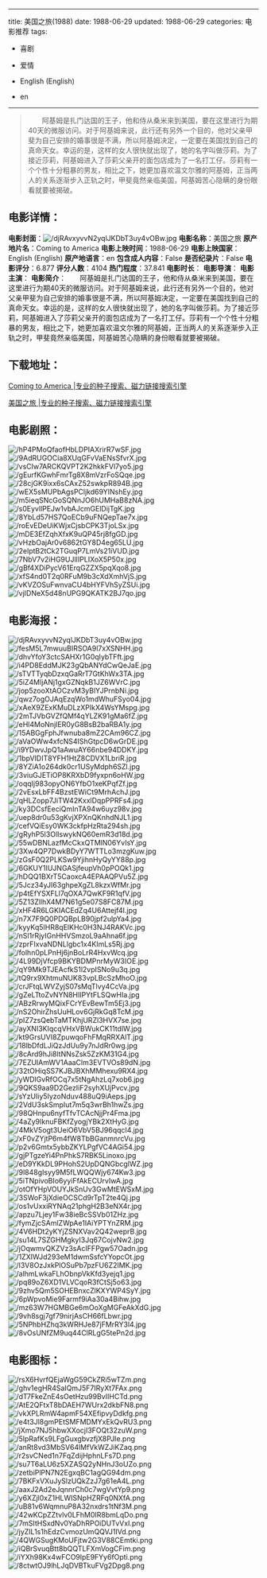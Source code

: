 
---
title: 美国之旅(1988)
date: 1988-06-29
updated: 1988-06-29
categories: 电影推荐
tags:
- 喜剧
- 爱情

- English (English)
- en
---


> 　　阿基姆是扎门达国的王子，他和侍从桑米来到美国，要在这里进行为期40天的微服访问。对于阿基姆来说，此行还有另外一个目的，他对父亲甲斐为自己安排的婚事很是不满，所以阿基姆决定，一定要在美国找到自己的真命天女。幸运的是，这样的女人很快就出现了，她的名字叫做莎莉。为了接近莎莉，阿基姆进入了莎莉父亲开的面包店成为了一名打工仔。莎莉有一个个性十分粗暴的男友，相比之下，她更加喜欢温文尔雅的阿基姆，正当两人的关系逐渐步入正轨之时，甲斐竟然亲临美国，阿基姆苦心隐瞒的身份眼看就要被揭破。

## **电影详情**：

**电影封面**：<img src="https://image.tmdb.org/t/p/w200/djRAvxyvvN2yqlJKDbT3uy4vOBw.jpg" alt="/djRAvxyvvN2yqlJKDbT3uy4vOBw.jpg" title="/djRAvxyvvN2yqlJKDbT3uy4vOBw.jpg">
**电影名称**：美国之旅
**原产地片名**：Coming to America
**电影上映时间**：1988-06-29
**电影上映国家**：English (English)
**原产地语言**：en
**包含成人内容**：False
**是否纪录片**：False
**电影评分**：6.877
**评分人数**：4104
**热门程度**：37.841
**电影时长**：
**电影导演**：
**电影主演**：
**电影简介**：　　阿基姆是扎门达国的王子，他和侍从桑米来到美国，要在这里进行为期40天的微服访问。对于阿基姆来说，此行还有另外一个目的，他对父亲甲斐为自己安排的婚事很是不满，所以阿基姆决定，一定要在美国找到自己的真命天女。幸运的是，这样的女人很快就出现了，她的名字叫做莎莉。为了接近莎莉，阿基姆进入了莎莉父亲开的面包店成为了一名打工仔。莎莉有一个个性十分粗暴的男友，相比之下，她更加喜欢温文尔雅的阿基姆，正当两人的关系逐渐步入正轨之时，甲斐竟然亲临美国，阿基姆苦心隐瞒的身份眼看就要被揭破。

## **下载地址**：
[Coming to America |专业的种子搜索、磁力链接搜索引擎](https://movie.amd794.com:2083/?search=Coming%20to%20America&ordering=&mode=match_phrase&page_size=10&page=1)

[美国之旅 |专业的种子搜索、磁力链接搜索引擎](https://movie.amd794.com:2083/?search=%E7%BE%8E%E5%9B%BD%E4%B9%8B%E6%97%85&ordering=&mode=match_phrase&page_size=10&page=1)
 

## **电影剧照**：
<img src="https://image.tmdb.org/t/p/original/hP4PMoQfaofHbLDPIAXrirR7wSF.jpg" alt="/hP4PMoQfaofHbLDPIAXrirR7wSF.jpg" title="/hP4PMoQfaofHbLDPIAXrirR7wSF.jpg"><img src="https://image.tmdb.org/t/p/original/9AdRUGOCia8XUqGFvVaENsSfvrX.jpg" alt="/9AdRUGOCia8XUqGFvVaENsSfvrX.jpg" title="/9AdRUGOCia8XUqGFvVaENsSfvrX.jpg"><img src="https://image.tmdb.org/t/p/original/vsCIw7ARCKQVPT2K2hkkFVl7yo5.jpg" alt="/vsCIw7ARCKQVPT2K2hkkFVl7yo5.jpg" title="/vsCIw7ARCKQVPT2K2hkkFVl7yo5.jpg"><img src="https://image.tmdb.org/t/p/original/gEurfKGwhFmrTg8X8mVzrFoSQqe.jpg" alt="/gEurfKGwhFmrTg8X8mVzrFoSQqe.jpg" title="/gEurfKGwhFmrTg8X8mVzrFoSQqe.jpg"><img src="https://image.tmdb.org/t/p/original/28cjGK9ixx6sCAxZ52swkpR894B.jpg" alt="/28cjGK9ixx6sCAxZ52swkpR894B.jpg" title="/28cjGK9ixx6sCAxZ52swkpR894B.jpg"><img src="https://image.tmdb.org/t/p/original/wEX5sMUPbAgsPCljkd69YINshEy.jpg" alt="/wEX5sMUPbAgsPCljkd69YINshEy.jpg" title="/wEX5sMUPbAgsPCljkd69YINshEy.jpg"><img src="https://image.tmdb.org/t/p/original/m5ieqSNcGoSQNnJO6hUMHaB8zNA.jpg" alt="/m5ieqSNcGoSQNnJO6hUMHaB8zNA.jpg" title="/m5ieqSNcGoSQNnJO6hUMHaB8zNA.jpg"><img src="https://image.tmdb.org/t/p/original/s0EyvllPEJw1vbAJcmGElDijTgK.jpg" alt="/s0EyvllPEJw1vbAJcmGElDijTgK.jpg" title="/s0EyvllPEJw1vbAJcmGElDijTgK.jpg"><img src="https://image.tmdb.org/t/p/original/8YbLd57HS7QoECb9uFNQepTae7x.jpg" alt="/8YbLd57HS7QoECb9uFNQepTae7x.jpg" title="/8YbLd57HS7QoECb9uFNQepTae7x.jpg"><img src="https://image.tmdb.org/t/p/original/roEvEDeUiKWjxCjsbCPK3TjoLSx.jpg" alt="/roEvEDeUiKWjxCjsbCPK3TjoLSx.jpg" title="/roEvEDeUiKWjxCjsbCPK3TjoLSx.jpg"><img src="https://image.tmdb.org/t/p/original/mDE3EfZqhXfxK9uQP45rj8fgGD.jpg" alt="/mDE3EfZqhXfxK9uQP45rj8fgGD.jpg" title="/mDE3EfZqhXfxK9uQP45rj8fgGD.jpg"><img src="https://image.tmdb.org/t/p/original/vHzbOajAr0v6862tGY8D4eg65LU.jpg" alt="/vHzbOajAr0v6862tGY8D4eg65LU.jpg" title="/vHzbOajAr0v6862tGY8D4eg65LU.jpg"><img src="https://image.tmdb.org/t/p/original/2elptB2tCk2TGuqP7LmVs21iVUD.jpg" alt="/2elptB2tCk2TGuqP7LmVs21iVUD.jpg" title="/2elptB2tCk2TGuqP7LmVs21iVUD.jpg"><img src="https://image.tmdb.org/t/p/original/7NbV7v2iHG9UJlIIPLIXoX5P50x.jpg" alt="/7NbV7v2iHG9UJlIIPLIXoX5P50x.jpg" title="/7NbV7v2iHG9UJlIIPLIXoX5P50x.jpg"><img src="https://image.tmdb.org/t/p/original/gBf4XDiPycV61ErqGZZX5pqXqo8.jpg" alt="/gBf4XDiPycV61ErqGZZX5pqXqo8.jpg" title="/gBf4XDiPycV61ErqGZZX5pqXqo8.jpg"><img src="https://image.tmdb.org/t/p/original/xfS4nd0T2q0RFuM9b3cXdXmhVjS.jpg" alt="/xfS4nd0T2q0RFuM9b3cXdXmhVjS.jpg" title="/xfS4nd0T2q0RFuM9b3cXdXmhVjS.jpg"><img src="https://image.tmdb.org/t/p/original/vKVZOSuFwnvaCU4bHYFVhSyZSUi.jpg" alt="/vKVZOSuFwnvaCU4bHYFVhSyZSUi.jpg" title="/vKVZOSuFwnvaCU4bHYFVhSyZSUi.jpg"><img src="https://image.tmdb.org/t/p/original/vjIDNeX5d48nUPG9QKATK2BJ7qo.jpg" alt="/vjIDNeX5d48nUPG9QKATK2BJ7qo.jpg" title="/vjIDNeX5d48nUPG9QKATK2BJ7qo.jpg">

## **电影海报**：
<img src="https://image.tmdb.org/t/p/original/djRAvxyvvN2yqlJKDbT3uy4vOBw.jpg" alt="/djRAvxyvvN2yqlJKDbT3uy4vOBw.jpg" title="/djRAvxyvvN2yqlJKDbT3uy4vOBw.jpg"><img src="https://image.tmdb.org/t/p/original/fesM5L7mwuuBIRSOA9l7xXSNHH.jpg" alt="/fesM5L7mwuuBIRSOA9l7xXSNHH.jpg" title="/fesM5L7mwuuBIRSOA9l7xXSNHH.jpg"><img src="https://image.tmdb.org/t/p/original/dhvYfoY3ctcSAHXr1G0qIybTFft.jpg" alt="/dhvYfoY3ctcSAHXr1G0qIybTFft.jpg" title="/dhvYfoY3ctcSAHXr1G0qIybTFft.jpg"><img src="https://image.tmdb.org/t/p/original/i4PD8EddMJK23gQbANYdCwQeJaE.jpg" alt="/i4PD8EddMJK23gQbANYdCwQeJaE.jpg" title="/i4PD8EddMJK23gQbANYdCwQeJaE.jpg"><img src="https://image.tmdb.org/t/p/original/sTVTTyqbDzxqGaRrT7GtKhWx3TA.jpg" alt="/sTVTTyqbDzxqGaRrT7GtKhWx3TA.jpg" title="/sTVTTyqbDzxqGaRrT7GtKhWx3TA.jpg"><img src="https://image.tmdb.org/t/p/original/5iZ4MljANj1gxGZNqkB1JZ6WVrC.jpg" alt="/5iZ4MljANj1gxGZNqkB1JZ6WVrC.jpg" title="/5iZ4MljANj1gxGZNqkB1JZ6WVrC.jpg"><img src="https://image.tmdb.org/t/p/original/jop5zooXtAOCzvM3yBlYJPrnbNi.jpg" alt="/jop5zooXtAOCzvM3yBlYJPrnbNi.jpg" title="/jop5zooXtAOCzvM3yBlYJPrnbNi.jpg"><img src="https://image.tmdb.org/t/p/original/qwz7ogOJAqEzqWo1mdWhuFSyo04.jpg" alt="/qwz7ogOJAqEzqWo1mdWhuFSyo04.jpg" title="/qwz7ogOJAqEzqWo1mdWhuFSyo04.jpg"><img src="https://image.tmdb.org/t/p/original/xAeX9ZExKMuDLzXPIkX4WsYMspg.jpg" alt="/xAeX9ZExKMuDLzXPIkX4WsYMspg.jpg" title="/xAeX9ZExKMuDLzXPIkX4WsYMspg.jpg"><img src="https://image.tmdb.org/t/p/original/2mTJVbGVZfQMf4qYLZK91gMa6fZ.jpg" alt="/2mTJVbGVZfQMf4qYLZK91gMa6fZ.jpg" title="/2mTJVbGVZfQMf4qYLZK91gMa6fZ.jpg"><img src="https://image.tmdb.org/t/p/original/eHl4MoNnjIER0yG8BsB2baRBA1y.jpg" alt="/eHl4MoNnjIER0yG8BsB2baRBA1y.jpg" title="/eHl4MoNnjIER0yG8BsB2baRBA1y.jpg"><img src="https://image.tmdb.org/t/p/original/15ABGgFphJfwnuba8mZ2CAm96CZ.jpg" alt="/15ABGgFphJfwnuba8mZ2CAm96CZ.jpg" title="/15ABGgFphJfwnuba8mZ2CAm96CZ.jpg"><img src="https://image.tmdb.org/t/p/original/aVaOWw4xfcNS4IShGtpcD6wGrDE.jpg" alt="/aVaOWw4xfcNS4IShGtpcD6wGrDE.jpg" title="/aVaOWw4xfcNS4IShGtpcD6wGrDE.jpg"><img src="https://image.tmdb.org/t/p/original/i9YDwvJpQ1aAwuAY66nbe94DDKY.jpg" alt="/i9YDwvJpQ1aAwuAY66nbe94DDKY.jpg" title="/i9YDwvJpQ1aAwuAY66nbe94DDKY.jpg"><img src="https://image.tmdb.org/t/p/original/1bpVIDIT8YFH1HtZ8CDVX1LbriR.jpg" alt="/1bpVIDIT8YFH1HtZ8CDVX1LbriR.jpg" title="/1bpVIDIT8YFH1HtZ8CDVX1LbriR.jpg"><img src="https://image.tmdb.org/t/p/original/8YZiA1o264dk0cr1USyMdph6SZl.jpg" alt="/8YZiA1o264dk0cr1USyMdph6SZl.jpg" title="/8YZiA1o264dk0cr1USyMdph6SZl.jpg"><img src="https://image.tmdb.org/t/p/original/3viuGJETiOP8KRXbD9fyxpn6oHW.jpg" alt="/3viuGJETiOP8KRXbD9fyxpn6oHW.jpg" title="/3viuGJETiOP8KRXbD9fyxpn6oHW.jpg"><img src="https://image.tmdb.org/t/p/original/oqqIj983opyON6YfbO1xeKPqfZf.jpg" alt="/oqqIj983opyON6YfbO1xeKPqfZf.jpg" title="/oqqIj983opyON6YfbO1xeKPqfZf.jpg"><img src="https://image.tmdb.org/t/p/original/2vEsxLbFF4BzstEWiCt9MrhAchJ.jpg" alt="/2vEsxLbFF4BzstEWiCt9MrhAchJ.jpg" title="/2vEsxLbFF4BzstEWiCt9MrhAchJ.jpg"><img src="https://image.tmdb.org/t/p/original/qHLZopp7JiTW42KxxlDqpPPRFs4.jpg" alt="/qHLZopp7JiTW42KxxlDqpPPRFs4.jpg" title="/qHLZopp7JiTW42KxxlDqpPPRFs4.jpg"><img src="https://image.tmdb.org/t/p/original/ky3DCsfEeciQmInTA94w6uyz98v.jpg" alt="/ky3DCsfEeciQmInTA94w6uyz98v.jpg" title="/ky3DCsfEeciQmInTA94w6uyz98v.jpg"><img src="https://image.tmdb.org/t/p/original/uep8dr0u53gKvjXPXnQKnhdNJL1.jpg" alt="/uep8dr0u53gKvjXPXnQKnhdNJL1.jpg" title="/uep8dr0u53gKvjXPXnQKnhdNJL1.jpg"><img src="https://image.tmdb.org/t/p/original/cefVQiEsy0WK3ckfpHzRta294sh.jpg" alt="/cefVQiEsy0WK3ckfpHzRta294sh.jpg" title="/cefVQiEsy0WK3ckfpHzRta294sh.jpg"><img src="https://image.tmdb.org/t/p/original/gRyhP5I3OlIswykNQ60emR3d18d.jpg" alt="/gRyhP5I3OlIswykNQ60emR3d18d.jpg" title="/gRyhP5I3OlIswykNQ60emR3d18d.jpg"><img src="https://image.tmdb.org/t/p/original/55wDBNLazfMcCkxQTMlN06YvIsY.jpg" alt="/55wDBNLazfMcCkxQTMlN06YvIsY.jpg" title="/55wDBNLazfMcCkxQTMlN06YvIsY.jpg"><img src="https://image.tmdb.org/t/p/original/3Xw4QP7DwkBDyY7WTTLo3mzgKuw.jpg" alt="/3Xw4QP7DwkBDyY7WTTLo3mzgKuw.jpg" title="/3Xw4QP7DwkBDyY7WTTLo3mzgKuw.jpg"><img src="https://image.tmdb.org/t/p/original/zGsF0Q2PLKSw9YjihnHyQyYY88p.jpg" alt="/zGsF0Q2PLKSw9YjihnHyQyYY88p.jpg" title="/zGsF0Q2PLKSw9YjihnHyQyYY88p.jpg"><img src="https://image.tmdb.org/t/p/original/6GKUY1IUJNGASjfeupVh0pPOQk1.jpg" alt="/6GKUY1IUJNGASjfeupVh0pPOQk1.jpg" title="/6GKUY1IUJNGASjfeupVh0pPOQk1.jpg"><img src="https://image.tmdb.org/t/p/original/hDQQ1BXrT5CaoxcA4EPAAQPVu5Z.jpg" alt="/hDQQ1BXrT5CaoxcA4EPAAQPVu5Z.jpg" title="/hDQQ1BXrT5CaoxcA4EPAAQPVu5Z.jpg"><img src="https://image.tmdb.org/t/p/original/5Jcz34yJI63ghpeXgZL8kzxWfMr.jpg" alt="/5Jcz34yJI63ghpeXgZL8kzxWfMr.jpg" title="/5Jcz34yJI63ghpeXgZL8kzxWfMr.jpg"><img src="https://image.tmdb.org/t/p/original/p4tEfYSXFLl7qOXA7QwKF9R1qfV.jpg" alt="/p4tEfYSXFLl7qOXA7QwKF9R1qfV.jpg" title="/p4tEfYSXFLl7qOXA7QwKF9R1qfV.jpg"><img src="https://image.tmdb.org/t/p/original/5Z13ZllhX4M7N61g5e07S8FC87M.jpg" alt="/5Z13ZllhX4M7N61g5e07S8FC87M.jpg" title="/5Z13ZllhX4M7N61g5e07S8FC87M.jpg"><img src="https://image.tmdb.org/t/p/original/xHF4R6LGKIACEdZq4U6Attejf4I.jpg" alt="/xHF4R6LGKIACEdZq4U6Attejf4I.jpg" title="/xHF4R6LGKIACEdZq4U6Attejf4I.jpg"><img src="https://image.tmdb.org/t/p/original/n7X7F9Q0PDQBpLB90jpf2ulpYa4.jpg" alt="/n7X7F9Q0PDQBpLB90jpf2ulpYa4.jpg" title="/n7X7F9Q0PDQBpLB90jpf2ulpYa4.jpg"><img src="https://image.tmdb.org/t/p/original/kyyKq5IHR8qElKHc0H3NJ4RAKVc.jpg" alt="/kyyKq5IHR8qElKHc0H3NJ4RAKVc.jpg" title="/kyyKq5IHR8qElKHc0H3NJ4RAKVc.jpg"><img src="https://image.tmdb.org/t/p/original/nSl1rRjyIGnHHVSmzoL9aAhna6f.jpg" alt="/nSl1rRjyIGnHHVSmzoL9aAhna6f.jpg" title="/nSl1rRjyIGnHHVSmzoL9aAhna6f.jpg"><img src="https://image.tmdb.org/t/p/original/zprFIxvaNDNLlgbc1x4KImLs5Rj.jpg" alt="/zprFIxvaNDNLlgbc1x4KImLs5Rj.jpg" title="/zprFIxvaNDNLlgbc1x4KImLs5Rj.jpg"><img src="https://image.tmdb.org/t/p/original/folhn0pLPnHj6jnBoLrR4HxvWcq.jpg" alt="/folhn0pLPnHj6jnBoLrR4HxvWcq.jpg" title="/folhn0pLPnHj6jnBoLrR4HxvWcq.jpg"><img src="https://image.tmdb.org/t/p/original/4L99DjVfcp9BKYBDMPnrMyW3IOE.jpg" alt="/4L99DjVfcp9BKYBDMPnrMyW3IOE.jpg" title="/4L99DjVfcp9BKYBDMPnrMyW3IOE.jpg"><img src="https://image.tmdb.org/t/p/original/qY9Mk9TJEAcfkS1l2vpISNo9u3q.jpg" alt="/qY9Mk9TJEAcfkS1l2vpISNo9u3q.jpg" title="/qY9Mk9TJEAcfkS1l2vpISNo9u3q.jpg"><img src="https://image.tmdb.org/t/p/original/tQ9rx9XhtmuNUK83vpLBcSzMhoO.jpg" alt="/tQ9rx9XhtmuNUK83vpLBcSzMhoO.jpg" title="/tQ9rx9XhtmuNUK83vpLBcSzMhoO.jpg"><img src="https://image.tmdb.org/t/p/original/crJFtqLWVZyjS07sMqTlvy4CcVa.jpg" alt="/crJFtqLWVZyjS07sMqTlvy4CcVa.jpg" title="/crJFtqLWVZyjS07sMqTlvy4CcVa.jpg"><img src="https://image.tmdb.org/t/p/original/gZeLTtoZvNYN8HIlPYtFLSQwHIa.jpg" alt="/gZeLTtoZvNYN8HIlPYtFLSQwHIa.jpg" title="/gZeLTtoZvNYN8HIlPYtFLSQwHIa.jpg"><img src="https://image.tmdb.org/t/p/original/ABzRrwyMQixFCrYEvBewTm5Ej3.jpg" alt="/ABzRrwyMQixFCrYEvBewTm5Ej3.jpg" title="/ABzRrwyMQixFCrYEvBewTm5Ej3.jpg"><img src="https://image.tmdb.org/t/p/original/nS2OhirZhsUuHLov6GjRkGq8TcM.jpg" alt="/nS2OhirZhsUuHLov6GjRkGq8TcM.jpg" title="/nS2OhirZhsUuHLov6GjRkGq8TcM.jpg"><img src="https://image.tmdb.org/t/p/original/pIZ7zsQebTaMTKhjURZl3HVX7se.jpg" alt="/pIZ7zsQebTaMTKhjURZl3HVX7se.jpg" title="/pIZ7zsQebTaMTKhjURZl3HVX7se.jpg"><img src="https://image.tmdb.org/t/p/original/ayXNI3KIqcqVHxVBWukCK11tdlW.jpg" alt="/ayXNI3KIqcqVHxVBWukCK11tdlW.jpg" title="/ayXNI3KIqcqVHxVBWukCK11tdlW.jpg"><img src="https://image.tmdb.org/t/p/original/kt9GrsUVI8ZpuwqoFhFMqRRXAlT.jpg" alt="/kt9GrsUVI8ZpuwqoFhFMqRRXAlT.jpg" title="/kt9GrsUVI8ZpuwqoFhFMqRRXAlT.jpg"><img src="https://image.tmdb.org/t/p/original/18lbDfdLJiQzJdUu9y7nJdRr0wg.jpg" alt="/18lbDfdLJiQzJdUu9y7nJdRr0wg.jpg" title="/18lbDfdLJiQzJdUu9y7nJdRr0wg.jpg"><img src="https://image.tmdb.org/t/p/original/8cArd9hJi8ltNNsZsk5ZzKM31G4.jpg" alt="/8cArd9hJi8ltNNsZsk5ZzKM31G4.jpg" title="/8cArd9hJi8ltNNsZsk5ZzKM31G4.jpg"><img src="https://image.tmdb.org/t/p/original/7EZUIAmWV1AaaClm3EVTVOs89dN.jpg" alt="/7EZUIAmWV1AaaClm3EVTVOs89dN.jpg" title="/7EZUIAmWV1AaaClm3EVTVOs89dN.jpg"><img src="https://image.tmdb.org/t/p/original/32tOHiqSS7KJBJBXhMMhexu9RX4.jpg" alt="/32tOHiqSS7KJBJBXhMMhexu9RX4.jpg" title="/32tOHiqSS7KJBJBXhMMhexu9RX4.jpg"><img src="https://image.tmdb.org/t/p/original/yWDlGvRfOCq7x5tNgAhzLq7xob6.jpg" alt="/yWDlGvRfOCq7x5tNgAhzLq7xob6.jpg" title="/yWDlGvRfOCq7x5tNgAhzLq7xob6.jpg"><img src="https://image.tmdb.org/t/p/original/9QKS9aa9D2GezIiF2syhXUjPvcv.jpg" alt="/9QKS9aa9D2GezIiF2syhXUjPvcv.jpg" title="/9QKS9aa9D2GezIiF2syhXUjPvcv.jpg"><img src="https://image.tmdb.org/t/p/original/sYzUIiy5IyzoNduv488uQ9iAeps.jpg" alt="/sYzUIiy5IyzoNduv488uQ9iAeps.jpg" title="/sYzUIiy5IyzoNduv488uQ9iAeps.jpg"><img src="https://image.tmdb.org/t/p/original/2VdU3skSmpIut7m5q3wrBh1hwZs.jpg" alt="/2VdU3skSmpIut7m5q3wrBh1hwZs.jpg" title="/2VdU3skSmpIut7m5q3wrBh1hwZs.jpg"><img src="https://image.tmdb.org/t/p/original/98QHnpu6nyfTfvTCAcNjjPr4Fma.jpg" alt="/98QHnpu6nyfTfvTCAcNjjPr4Fma.jpg" title="/98QHnpu6nyfTfvTCAcNjjPr4Fma.jpg"><img src="https://image.tmdb.org/t/p/original/4aZy9IknuFBKfZyogjYBk2XtHyG.jpg" alt="/4aZy9IknuFBKfZyogjYBk2XtHyG.jpg" title="/4aZy9IknuFBKfZyogjYBk2XtHyG.jpg"><img src="https://image.tmdb.org/t/p/original/4MkV5ogt3UeiO6VbV5BJ96qqcI4.jpg" alt="/4MkV5ogt3UeiO6VbV5BJ96qqcI4.jpg" title="/4MkV5ogt3UeiO6VbV5BJ96qqcI4.jpg"><img src="https://image.tmdb.org/t/p/original/xF0vZYjtP6m4fW8TbBGanmnrcVu.jpg" alt="/xF0vZYjtP6m4fW8TbBGanmnrcVu.jpg" title="/xF0vZYjtP6m4fW8TbBGanmnrcVu.jpg"><img src="https://image.tmdb.org/t/p/original/p2v6Gmtx5ybbZKYLPgfVC4AGi54.jpg" alt="/p2v6Gmtx5ybbZKYLPgfVC4AGi54.jpg" title="/p2v6Gmtx5ybbZKYLPgfVC4AGi54.jpg"><img src="https://image.tmdb.org/t/p/original/gjPTgzeYi4PnPhkS7RBK5Linoxo.jpg" alt="/gjPTgzeYi4PnPhkS7RBK5Linoxo.jpg" title="/gjPTgzeYi4PnPhkS7RBK5Linoxo.jpg"><img src="https://image.tmdb.org/t/p/original/eD9YKkDL9PHohS2UpDQNGbcglWZ.jpg" alt="/eD9YKkDL9PHohS2UpDQNGbcglWZ.jpg" title="/eD9YKkDL9PHohS2UpDQNGbcglWZ.jpg"><img src="https://image.tmdb.org/t/p/original/9l848gIsyy9M5fLWQQWjy674Kw3.jpg" alt="/9l848gIsyy9M5fLWQQWjy674Kw3.jpg" title="/9l848gIsyy9M5fLWQQWjy674Kw3.jpg"><img src="https://image.tmdb.org/t/p/original/5iTNpivoBIo6yyiFfAkECUrvIwA.jpg" alt="/5iTNpivoBIo6yyiFfAkECUrvIwA.jpg" title="/5iTNpivoBIo6yyiFfAkECUrvIwA.jpg"><img src="https://image.tmdb.org/t/p/original/otOfYHpVOUYJkSnUv3GwMtEWSxM.jpg" alt="/otOfYHpVOUYJkSnUv3GwMtEWSxM.jpg" title="/otOfYHpVOUYJkSnUv3GwMtEWSxM.jpg"><img src="https://image.tmdb.org/t/p/original/3SWoF3jXdieOCSCd9rTpT2te4Qj.jpg" alt="/3SWoF3jXdieOCSCd9rTpT2te4Qj.jpg" title="/3SWoF3jXdieOCSCd9rTpT2te4Qj.jpg"><img src="https://image.tmdb.org/t/p/original/os1vUxxiRYNAq21phgH2B3eNX4r.jpg" alt="/os1vUxxiRYNAq21phgH2B3eNX4r.jpg" title="/os1vUxxiRYNAq21phgH2B3eNX4r.jpg"><img src="https://image.tmdb.org/t/p/original/apzu7Ljey1Fw38ieBcSSVb01ZHz.jpg" alt="/apzu7Ljey1Fw38ieBcSSVb01ZHz.jpg" title="/apzu7Ljey1Fw38ieBcSSVb01ZHz.jpg"><img src="https://image.tmdb.org/t/p/original/fymZjcSAmlZWpAe1IAiYPTYnZRM.jpg" alt="/fymZjcSAmlZWpAe1IAiYPTYnZRM.jpg" title="/fymZjcSAmlZWpAe1IAiYPTYnZRM.jpg"><img src="https://image.tmdb.org/t/p/original/4V6HDt2yKYjZSNXVav2Q42weprB.jpg" alt="/4V6HDt2yKYjZSNXVav2Q42weprB.jpg" title="/4V6HDt2yKYjZSNXVav2Q42weprB.jpg"><img src="https://image.tmdb.org/t/p/original/su14L7SZGHMgkyI3Jq67CojvNw2.jpg" alt="/su14L7SZGHMgkyI3Jq67CojvNw2.jpg" title="/su14L7SZGHMgkyI3Jq67CojvNw2.jpg"><img src="https://image.tmdb.org/t/p/original/jOqwmvQKZVz3sAcIFFPgw57Oadn.jpg" alt="/jOqwmvQKZVz3sAcIFFPgw57Oadn.jpg" title="/jOqwmvQKZVz3sAcIFFPgw57Oadn.jpg"><img src="https://image.tmdb.org/t/p/original/1ZXIWJd293eM1dwmSsfcYYopcOt.jpg" alt="/1ZXIWJd293eM1dwmSsfcYYopcOt.jpg" title="/1ZXIWJd293eM1dwmSsfcYYopcOt.jpg"><img src="https://image.tmdb.org/t/p/original/l3V8OzJxkPlOSuPb7pzFU6Z2IMK.jpg" alt="/l3V8OzJxkPlOSuPb7pzFU6Z2IMK.jpg" title="/l3V8OzJxkPlOSuPb7pzFU6Z2IMK.jpg"><img src="https://image.tmdb.org/t/p/original/alhmLwkaFLhObnpVkKfd3yejq1.jpg" alt="/alhmLwkaFLhObnpVkKfd3yejq1.jpg" title="/alhmLwkaFLhObnpVkKfd3yejq1.jpg"><img src="https://image.tmdb.org/t/p/original/pq89oZ6XD1VLVCqoR3fCtSj5o63.jpg" alt="/pq89oZ6XD1VLVCqoR3fCtSj5o63.jpg" title="/pq89oZ6XD1VLVCqoR3fCtSj5o63.jpg"><img src="https://image.tmdb.org/t/p/original/9zhv5Qm5SOHEBnxcZlKXYWP4SyY.jpg" alt="/9zhv5Qm5SOHEBnxcZlKXYWP4SyY.jpg" title="/9zhv5Qm5SOHEBnxcZlKXYWP4SyY.jpg"><img src="https://image.tmdb.org/t/p/original/6pWpvoMie9Farmf9iAa30a4Bihw.jpg" alt="/6pWpvoMie9Farmf9iAa30a4Bihw.jpg" title="/6pWpvoMie9Farmf9iAa30a4Bihw.jpg"><img src="https://image.tmdb.org/t/p/original/mz63W7HGMBGe6mOoXgMGFeAkXdG.jpg" alt="/mz63W7HGMBGe6mOoXgMGFeAkXdG.jpg" title="/mz63W7HGMBGe6mOoXgMGFeAkXdG.jpg"><img src="https://image.tmdb.org/t/p/original/9vh8sgj7gf79nirjAsCH66fLbwr.jpg" alt="/9vh8sgj7gf79nirjAsCH66fLbwr.jpg" title="/9vh8sgj7gf79nirjAsCH66fLbwr.jpg"><img src="https://image.tmdb.org/t/p/original/5NPhbHZhq3kWRHJe87jFMrRY3l4.jpg" alt="/5NPhbHZhq3kWRHJe87jFMrRY3l4.jpg" title="/5NPhbHZhq3kWRHJe87jFMrRY3l4.jpg"><img src="https://image.tmdb.org/t/p/original/8vOsUNfZM9uq44ClRLgG5tePn2d.jpg" alt="/8vOsUNfZM9uq44ClRLgG5tePn2d.jpg" title="/8vOsUNfZM9uq44ClRLgG5tePn2d.jpg">

## **电影图标**：
<img src="https://image.tmdb.org/t/p/original/rsX6HvrfQEjaWgG59CkZRi5wTZm.png" alt="/rsX6HvrfQEjaWgG59CkZRi5wTZm.png" title="/rsX6HvrfQEjaWgG59CkZRi5wTZm.png"><img src="https://image.tmdb.org/t/p/original/ghv1egHR4SaIQmJ5F7IRyXt7FAx.png" alt="/ghv1egHR4SaIQmJ5F7IRyXt7FAx.png" title="/ghv1egHR4SaIQmJ5F7IRyXt7FAx.png"><img src="https://image.tmdb.org/t/p/original/dT7FkeZnE4sOetHzu99BvIIHCTd.png" alt="/dT7FkeZnE4sOetHzu99BvIIHCTd.png" title="/dT7FkeZnE4sOetHzu99BvIIHCTd.png"><img src="https://image.tmdb.org/t/p/original/AtE2QFtxT8bDAEH7WUrx2dkbFN8.png" alt="/AtE2QFtxT8bDAEH7WUrx2dkbFN8.png" title="/AtE2QFtxT8bDAEH7WUrx2dkbFN8.png"><img src="https://image.tmdb.org/t/p/original/vkXPLRmW4apmF54XEfipvyDdkfg.png" alt="/vkXPLRmW4apmF54XEfipvyDdkfg.png" title="/vkXPLRmW4apmF54XEfipvyDdkfg.png"><img src="https://image.tmdb.org/t/p/original/e4t3Jl8gmPEtSMFMDMYxEkQvRU3.png" alt="/e4t3Jl8gmPEtSMFMDMYxEkQvRU3.png" title="/e4t3Jl8gmPEtSMFMDMYxEkQvRU3.png"><img src="https://image.tmdb.org/t/p/original/jXmo7NJ5hbwXXocjI3FOQt32zuW.png" alt="/jXmo7NJ5hbwXXocjI3FOQt32zuW.png" title="/jXmo7NJ5hbwXXocjI3FOQt32zuW.png"><img src="https://image.tmdb.org/t/p/original/5lpRafKs9LFgGuxgbvzfjX8PJIe.png" alt="/5lpRafKs9LFgGuxgbvzfjX8PJIe.png" title="/5lpRafKs9LFgGuxgbvzfjX8PJIe.png"><img src="https://image.tmdb.org/t/p/original/anRt8vd3MbSV64lMfVkWZJiKZaq.png" alt="/anRt8vd3MbSV64lMfVkWZJiKZaq.png" title="/anRt8vd3MbSV64lMfVkWZJiKZaq.png"><img src="https://image.tmdb.org/t/p/original/r2svCNed1n7FqZdijHphnLFs7D.png" alt="/r2svCNed1n7FqZdijHphnLFs7D.png" title="/r2svCNed1n7FqZdijHphnLFs7D.png"><img src="https://image.tmdb.org/t/p/original/su7T6aLU6z5XZASQ2yNHnJ3oUZo.png" alt="/su7T6aLU6z5XZASQ2yNHnJ3oUZo.png" title="/su7T6aLU6z5XZASQ2yNHnJ3oUZo.png"><img src="https://image.tmdb.org/t/p/original/zetbiPlPN7N2EgxqBC1agQG94dm.png" alt="/zetbiPlPN7N2EgxqBC1agQG94dm.png" title="/zetbiPlPN7N2EgxqBC1agQG94dm.png"><img src="https://image.tmdb.org/t/p/original/7BKFxVXuJySlzUQkZzJ7g61eA4L.png" alt="/7BKFxVXuJySlzUQkZzJ7g61eA4L.png" title="/7BKFxVXuJySlzUQkZzJ7g61eA4L.png"><img src="https://image.tmdb.org/t/p/original/aaxJ2Ad2eJqnnrCh0c7wgVvtYp9.png" alt="/aaxJ2Ad2eJqnnrCh0c7wgVvtYp9.png" title="/aaxJ2Ad2eJqnnrCh0c7wgVvtYp9.png"><img src="https://image.tmdb.org/t/p/original/y6XZjl0xZ1HLWISNpHZRFq0NXfA.png" alt="/y6XZjl0xZ1HLWISNpHZRFq0NXfA.png" title="/y6XZjl0xZ1HLWISNpHZRFq0NXfA.png"><img src="https://image.tmdb.org/t/p/original/uB81v6WqmnuP8A32nxdrs1tNf3M.png" alt="/uB81v6WqmnuP8A32nxdrs1tNf3M.png" title="/uB81v6WqmnuP8A32nxdrs1tNf3M.png"><img src="https://image.tmdb.org/t/p/original/42wKCpZZtvlv0LFhM0IR8bmLqDo.png" alt="/42wKCpZZtvlv0LFhM0IR8bmLqDo.png" title="/42wKCpZZtvlv0LFhM0IR8bmLqDo.png"><img src="https://image.tmdb.org/t/p/original/7mSItHSxdNv0YaDhRPOiDUTvVxI.png" alt="/7mSItHSxdNv0YaDhRPOiDUTvVxI.png" title="/7mSItHSxdNv0YaDhRPOiDUTvVxI.png"><img src="https://image.tmdb.org/t/p/original/jyZIL1s1hEdzCvmozUmQQVJ1IVd.png" alt="/jyZIL1s1hEdzCvmozUmQQVJ1IVd.png" title="/jyZIL1s1hEdzCvmozUmQQVJ1IVd.png"><img src="https://image.tmdb.org/t/p/original/4QWGSugKMoUFjtw2G3V88CEmtki.png" alt="/4QWGSugKMoUFjtw2G3V88CEmtki.png" title="/4QWGSugKMoUFjtw2G3V88CEmtki.png"><img src="https://image.tmdb.org/t/p/original/iQBrSvuqBtt8bQQTLFXmVogCFim.png" alt="/iQBrSvuqBtt8bQQTLFXmVogCFim.png" title="/iQBrSvuqBtt8bQQTLFXmVogCFim.png"><img src="https://image.tmdb.org/t/p/original/iYXh98Kx4wFCO9lpE9FYy6fOpti.png" alt="/iYXh98Kx4wFCO9lpE9FYy6fOpti.png" title="/iYXh98Kx4wFCO9lpE9FYy6fOpti.png"><img src="https://image.tmdb.org/t/p/original/8ctwtOJ9lhLJqDVBTkuFVg2Dpg8.png" alt="/8ctwtOJ9lhLJqDVBTkuFVg2Dpg8.png" title="/8ctwtOJ9lhLJqDVBTkuFVg2Dpg8.png">

